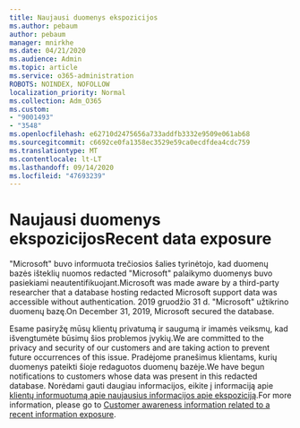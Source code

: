 ```yaml
---
title: Naujausi duomenys ekspozicijos
ms.author: pebaum
author: pebaum
manager: mnirkhe
ms.date: 04/21/2020
ms.audience: Admin
ms.topic: article
ms.service: o365-administration
ROBOTS: NOINDEX, NOFOLLOW
localization_priority: Normal
ms.collection: Adm_O365
ms.custom:
- "9001493"
- "3548"
ms.openlocfilehash: e62710d2475656a733addfb3332e9509e061ab68
ms.sourcegitcommit: c6692ce0fa1358ec3529e59ca0ecdfdea4cdc759
ms.translationtype: MT
ms.contentlocale: lt-LT
ms.lasthandoff: 09/14/2020
ms.locfileid: "47693239"
---
```

# <a name="recent-data-exposure"></a><span data-ttu-id="3889a-102">Naujausi duomenys ekspozicijos</span><span class="sxs-lookup"><span data-stu-id="3889a-102">Recent data exposure</span></span>

<span data-ttu-id="3889a-103">"Microsoft" buvo informuota trečiosios šalies tyrinėtojo, kad duomenų bazės išteklių nuomos redacted "Microsoft" palaikymo duomenys buvo pasiekiami neautentifikuojant.</span><span class="sxs-lookup"><span data-stu-id="3889a-103">Microsoft was made aware by a third-party researcher that a database hosting redacted Microsoft support data was accessible without authentication.</span></span> <span data-ttu-id="3889a-104">2019 gruodžio 31 d. "Microsoft" užtikrino duomenų bazę.</span><span class="sxs-lookup"><span data-stu-id="3889a-104">On December 31, 2019, Microsoft secured the database.</span></span>

<span data-ttu-id="3889a-105">Esame pasiryžę mūsų klientų privatumą ir saugumą ir imamės veiksmų, kad išvengtumėte būsimų šios problemos įvykių.</span><span class="sxs-lookup"><span data-stu-id="3889a-105">We are committed to the privacy and security of our customers and are taking action to prevent future occurrences of this issue.</span></span> <span data-ttu-id="3889a-106">Pradėjome pranešimus klientams, kurių duomenys pateikti šioje redaguotos duomenų bazėje.</span><span class="sxs-lookup"><span data-stu-id="3889a-106">We have begun notifications to customers whose data was present in this redacted database.</span></span> <span data-ttu-id="3889a-107">Norėdami gauti daugiau informacijos, eikite į informaciją apie [klientų informuotumą apie naujausius informacijos apie ekspoziciją](https://aka.ms/privacyinfo).</span><span class="sxs-lookup"><span data-stu-id="3889a-107">For more information, please go to [Customer awareness information related to a recent information exposure](https://aka.ms/privacyinfo).</span></span>

